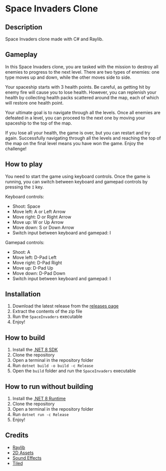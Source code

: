 # Space Invaders Clone

## Description

Space Invaders clone made with C# and Raylib.

## Gameplay

In this Space Invaders clone, you are tasked with the mission to destroy all enemies to progress to the next level. There are two types of enemies: one type moves up and down, while the other moves side to side.

Your spaceship starts with 3 health points. Be careful, as getting hit by enemy fire will cause you to lose health. However, you can replenish your health by collecting health packs scattered around the map, each of which will restore one health point.

Your ultimate goal is to navigate through all the levels. Once all enemies are defeated in a level, you can proceed to the next one by moving your spaceship to the top of the map.

If you lose all your health, the game is over, but you can restart and try again. Successfully navigating through all the levels and reaching the top of the map on the final level means you have won the game. Enjoy the challenge!

## How to play

You need to start the game using keyboard controls. Once the game is running, you can switch between keyboard and gamepad controls by pressing the `I` key.

Keyboard controls:

- Shoot: Space
- Move left: A or Left Arrow
- Move right: D or Right Arrow
- Move up: W or Up Arrow
- Move down: S or Down Arrow
- Switch input between keyboard and gamepad: I

Gamepad controls:

- Shoot: A
- Move left: D-Pad Left
- Move right: D-Pad Right
- Move up: D-Pad Up
- Move down: D-Pad Down
- Switch input between keyboard and gamepad: I

## Installation

1. Download the latest release from the [releases page](https://github.com/Hamburjare/SpaceInvaders/releases)
2. Extract the contents of the zip file
3. Run the `SpaceInvaders` executable
4. Enjoy!

## How to build

1. Install the [.NET 8 SDK](https://dotnet.microsoft.com/en-us/download/dotnet/8.0)
2. Clone the repository
3. Open a terminal in the repository folder
4. Run `dotnet build -o build -c Release`
5. Open the `build` folder and run the `SpaceInvaders` executable

## How to run without building

1. Install the [.NET 8 Runtime](https://dotnet.microsoft.com/en-us/download/dotnet/8.0)
2. Clone the repository
3. Open a terminal in the repository folder
4. Run `dotnet run -c Release`
5. Enjoy!

## Credits
- [Raylib](https://www.raylib.com/)
- [2D Assets](https://kenney-assets.itch.io/pixel-shmup)
- [Sound Effects](https://sfxr.me/)
- [Tiled](https://www.mapeditor.org/)
